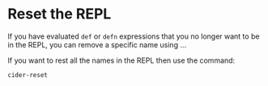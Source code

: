 # Reset the REPL

If you have evaluated `def` or `defn` expressions that you no longer want to be in the REPL, you can remove a specific name using ...

If you want to rest all the names in the REPL then use the command:

`cider-reset`
